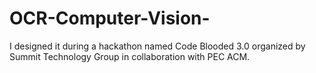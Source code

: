 # OCR-Computer-Vision-
I designed it during a hackathon named Code Blooded 3.0 organized by Summit Technology Group in collaboration with PEC ACM.
